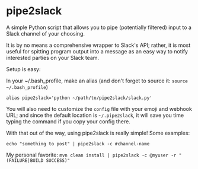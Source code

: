 # pipe2slack
A simple Python script that allows you to pipe (potentially filtered) input to a Slack channel of your choosing.

It is by no means a comprehensive wrapper to Slack's API; rather, it is most useful for spitting program output into a message as an easy way to notify interested parties on your Slack team.

Setup is easy:

In your ~/.bash_profile, make an alias (and don't forget to source it: `source ~/.bash_profile`)

`alias pipe2slack='python ~/path/to/pipe2slack/slack.py'`

You will also need to customize the `config` file with your emoji and webhook URL; and since the default location is `~/.pipe2slack`, it will save you time typing the command if you copy your config there.

With that out of the way, using pipe2slack is really simple! Some examples:

`echo "something to post" | pipe2slack -c #channel-name`

My personal favorite: `mvn clean install | pipe2slack -c @myuser -r "(FAILURE|BUILD SUCCESS)"`
